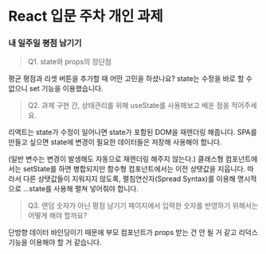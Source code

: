 # React 입문 주차 개인 과제
### 내 일주일 평점 남기기

> Q1. state와 props의 장단점

평균 평점과 리셋 버튼을 추가할 때 어떤 고민을 하셨나요?
state는 수정을 바로 할 수 없으니 set 기능을 이용했습니다.
> Q2. 과제 구현 간, 상태관리를 위해 useState를 사용해보고 배운 점을 적어주세요.

리액트는 state가 수정이 일어나면
state가 포함된 DOM을 재렌더링 해줍니다.
SPA를 만들고 싶으면 state에 변경이 필요한 데이터들은 저장해 사용해야 합니다.

(일반 변수는 변경이 발생해도 자동으로 재렌더링 해주지 않는다.)
클래스형 컴포넌트에서는 setState를 하면 병합되지만 함수형 컴포넌트에서는 이전 상탯값을 지웁니다.
따라서 다른 상탯값들이 지워지지 않도록, 펼침연산자(Spread Syntax)를 이용해 명시적으로 ...state를 사용해 펼쳐 넣어줘야 합니다.

> Q3. 랜덤 숫자가 아닌 평점 남기기 페이지에서 입력한 숫자를 반영하기 위해서는 어떻게 해야 할까요?

단방향 데이터 바인딩이기 때문에 부모 컴포넌트가 props 받는 건 안 될 거 같고
리덕스 기능을 이용해야 할 거 같습니다.
